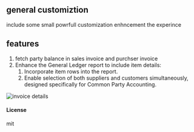 ## general customiztion 

include some small powrfull customization enhncement the experince


## features
1. fetch party balance in sales invoice and purchser invoice 
1. Enhance the General Ledger report to include item details:
    1. Incorporate item rows into the report.
    1. Enable selection of both suppliers and customers simultaneously, designed specifically for Common Party Accounting.
    
![invoice details](https://github.com/user-attachments/assets/3433b798-2906-4c01-b5dc-7790565a6b42)



#### License

mit
